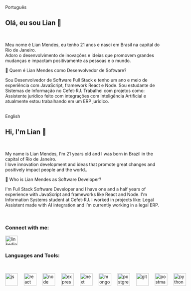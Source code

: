 Português

<h2 align="left">Olá, eu sou Lian 👋</h2><br />

Meu nome é Lian Mendes, eu tenho 21 anos e nasci em Brasil na capital do Rio de Janeiro. <br />
Adoro o desenvolvimento de inovações e ideias que promovem grandes mudanças e impactam positivamente as pessoas e o mundo. <br />

💼 Quem é Lian Mendes como Desenvolvedor de Software?

Sou Desenvolvedor de Software Full Stack e tenho um ano e meio de experiência com JavaScript, framework React e Node. Sou estudante de Sistemas de Informação no Cefet-RJ. Trabalhei com projetos como: Assistente jurídico feito com integrações com Inteligência Artificial e atualmente estou trabalhando em um ERP jurídico. <br /><br />

English

<h2 align="left">Hi, I'm Lian 👋</h2><br />

My name is Lian Mendes, I'm 21 years old and I was born in Brazil in the capital of Rio de Janeiro. <br />
I love innovation development and ideas that promote great changes and positively impact people and the world.. <br />

💼 Who is Lian Mendes as Software Developer?

I'm Full Stack Software Developer and I have one and a half years of experience with JavaScript and frameworks like React and Node. I'm Information Systems student at Cefet-RJ. I worked in projects like: Legal Assistent made with AI integration and I’m currently working in a legal ERP.

<br/>

<h3 align="left">Connect with me:</h3>
<p align="left" style="display: flex; align-items: center; gap: 10px;">
  <a href="https://www.linkedin.com/in/lian-mendes-825295210/" target="_blank" style="text-decoration: none;">
    <img src="https://www.vectorlogo.zone/logos/linkedin/linkedin-icon.svg" alt="linkedin" height="30" width="40" style="vertical-align: middle;"/>
  </a>
</p>

<h3 align="left">Languages and Tools:</h3><br />
<p align="left" style="display: flex; align-items: center; gap: 20px"> 
<a href="https://www.javascript.com" target="_blank" style="text-decoration: none;"> 
<img src="https://www.vectorlogo.zone/logos/javascript/javascript-icon.svg" alt="js" width="40" height="40"/> 
</a>
<a href="https://react.dev" target="_blank" style="text-decoration: none;"> 
<img src="https://www.vectorlogo.zone/logos/reactjs/reactjs-icon.svg" alt="react" width="40" height="40"/> 
</a>
<a href="https://nodejs.org" target="_blank" style="text-decoration: none;"> 
<img src="https://www.vectorlogo.zone/logos/nodejs/nodejs-icon.svg" alt="node" width="40" height="40"/> 
</a>
<a href="https://expressjs.com" target="_blank" style="text-decoration: none;"> 
<img src="https://www.vectorlogo.zone/logos/expressjs/expressjs-icon.svg" alt="express" width="40" height="40"/> 
</a>
<a href="https://nextjs.org" target="_blank" style="text-decoration: none;"> 
<img src="https://www.vectorlogo.zone/logos/nextjs/nextjs-icon.svg" alt="next" width="40" height="40"/> 
</a>
<a href="https://www.mongodb.com" target="_blank" style="text-decoration: none;"> 
<img src="https://www.vectorlogo.zone/logos/mongodb/mongodb-icon.svg" alt="mongodb" width="40" height="40"/> 
</a>
<a href="https://www.postgresql.org" target="_blank" style="text-decoration: none;"> 
<img src="https://www.vectorlogo.zone/logos/postgresql/postgresql-icon.svg" alt="postgres" width="40" height="40"/> 
</a>
<a href="https://github.com" target="_blank" style="text-decoration: none;"> 
<img src="https://www.vectorlogo.zone/logos/github/github-tile.svg" alt="git" width="40" height="40"/> 
</a>
<a href="https://postman.com" target="_blank" style="text-decoration: none;"> 
<img src="https://www.vectorlogo.zone/logos/getpostman/getpostman-icon.svg" alt="postman" width="40" height="40"/> 
</a>
<a href="https://www.python.org" target="_blank" style="text-decoration: none;"> 
<img src="https://www.vectorlogo.zone/logos/python/python-icon.svg" alt="python" width="40" height="40"/> 
</a>
